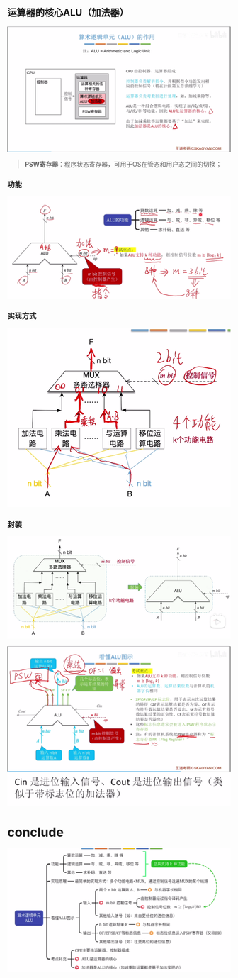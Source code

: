 

## 运算器的核心ALU（加法器）
![输入图片说明](/imgs/2025-07-28/CgNV2e9ZrgJtCen9.png)
>**PSW寄存器**：程序状态寄存器，可用于OS在管态和用户态之间的切换；
### 功能
![输入图片说明](/imgs/2025-07-28/Cbi9mJhoJrHJwZxV.png)

### 实现方式
![输入图片说明](/imgs/2025-07-28/6qROhnf4j8dQ3AN0.png)
### 封装
![输入图片说明](/imgs/2025-07-28/MsU5MOdZHwg3LZ6q.png)

![输入图片说明](/imgs/2025-07-28/Gou6IRn05I8wMHOp.png)
![输入图片说明](/imgs/2025-07-28/55DVDirqb81YueSO.png)

# conclude
![输入图片说明](/imgs/2025-07-28/tDStFLf4BlZgABjF.png)
<!--stackedit_data:
eyJoaXN0b3J5IjpbMTU0Njg1Mzk4LDE0Nzk2MzQ0MzddfQ==
-->